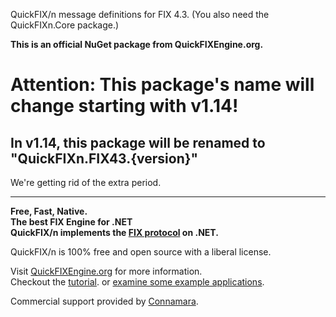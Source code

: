 QuickFIX/n message definitions for FIX 4.3.  (You also need the QuickFIXn.Core package.)

**This is an official NuGet package from QuickFIXEngine.org.**

# Attention: This package's name will change starting with v1.14!

## In v1.14, this package will be renamed to "QuickFIXn.FIX43.{version}"

We're getting rid of the extra period.

---

**Free, Fast, Native.**  
**The best FIX Engine for .NET**  
**QuickFIX/n implements the [FIX protocol](https://www.fixtrading.org/what-is-fix/) on .NET.**

QuickFIX/n is 100% free and open source with a liberal license.

Visit [QuickFIXEngine.org](http://quickfixengine.org) for more information.  
Checkout the [tutorial](https://quickfixengine.org/n/documentation/).
or [examine some example applications](https://quickfixengine.org/n/documentation/#section-example-applications).

Commercial support provided by [Connamara](https://www.connamara.com/).
